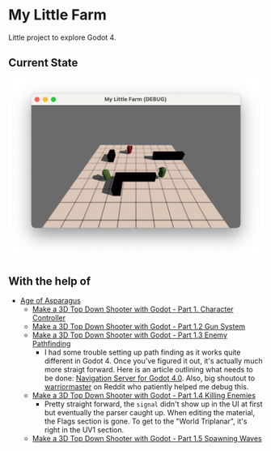 # My Little Farm

Little project to explore Godot 4.

## Current State

![Screenshot of the current state of the project.](progress_documentation/2022-08-22/02.png?raw=true)



## With the help of

- [Age of Asparagus](https://www.youtube.com/c/AgeOfAsparagus)
  - [Make a 3D Top Down Shooter with Godot - Part 1. Character Controller](https://www.youtube.com/watch?v=HX6qpYjwN3M)
  - [Make a 3D Top Down Shooter with Godot - Part 1.2 Gun System](https://www.youtube.com/watch?v=mDYaJa6txwc)
  - [Make a 3D Top Down Shooter with Godot - Part 1.3 Enemy Pathfinding](https://www.youtube.com/watch?v=jcO9E7ZS4Eg)
    - I had some trouble setting up path finding as it works quite different in Godot 4. Once you've figured it out, it's actually much more straigt forward. Here is an article outlining what needs to be done: [Navigation Server for Godot 4.0](https://godotengine.org/article/navigation-server-godot-4-0). Also, big shoutout to [warriormaster](https://www.reddit.com/user/warriormaster/) on Reddit who patiently helped me debug this.
  - [Make a 3D Top Down Shooter with Godot - Part 1.4 Killing Enemies](https://www.youtube.com/watch?v=kewj-_5URnI)
    - Pretty straight forward, the `signal` didn't show up in the UI at first but eventually the parser caught up. When editing the material, the Flags section is gone. To get to the "World Triplanar", it's right in the UV1 section.
  - [Make a 3D Top Down Shooter with Godot - Part 1.5 Spawning Waves](https://www.youtube.com/watch?v=e7XyaROA4cM)

